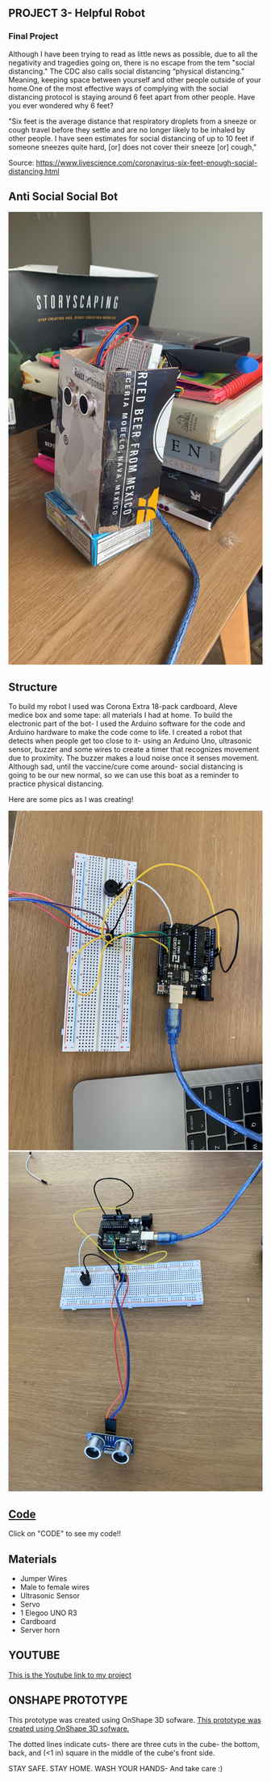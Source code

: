 ## PROJECT 3- Helpful Robot
### Final Project

Although I have been trying to read as little news as possible, due to all the negativity and tragedies going on, there is no escape from the tem "social distancing." The CDC also calls social distancing “physical distancing.” Meaning, keeping space between yourself and other people outside of your home.One of the most effective ways of complying with the social distancing protocol is staying around 6 feet apart from other people. Have you ever wondered why 6 feet? 

"Six feet is the average distance that respiratory droplets from a sneeze or cough travel before they settle and are no longer likely to be inhaled by other people. I have seen estimates for social distancing of up to 10 feet if someone sneezes quite hard, [or] does not cover their sneeze [or] cough,"

Source: https://www.livescience.com/coronavirus-six-feet-enough-social-distancing.html

## Anti Social Social Bot

![Image1](/bot1.JPG)
 

## Structure

To build my robot I used was Corona Extra 18-pack cardboard, Aleve medice box and some tape: all materials I had at home. To build the electronic part of the bot- I used the Arduino software for the code and Arduino hardware to make the code come to life. I created a robot that detects when people get too close to it- using an Arduino Uno, ultrasonic sensor, buzzer and some wires to create a timer that recognizes movement due to proximity. The buzzer makes a loud noise once it senses movement. Although sad, until the vaccine/cure come around- social distancing is going to be our new normal, so we can use this boat as a reminder to practice physical distancing. 

Here are some pics as I was creating! 

![Image1](/bot2.jpg)
![Image2](/bot3.jpg)


## [Code](/wash_timer2.ino)
Click on "CODE" to see my code!! 


## Materials

* Jumper Wires
* Male to female wires
* Ultrasonic Sensor 
* Servo
* 1 Elegoo UNO R3
* Cardboard 
* Server horn

## YOUTUBE

[This is the Youtube link to my project](https://youtu.be/8GHer7EE9Ng "Timer Youtube Video")

## ONSHAPE PROTOTYPE

This prototype was created using OnShape 3D sofware. 
[This prototype was created using OnShape 3D sofware.](https://cad.onshape.com/documents/c1236d044a9114e1e5bf3d73/w/919ba9e70ec92b83b01069eb/e/c19d85469ad34c92f6a5c510 "OnShape Design")

The dotted lines indicate cuts- there are three cuts in the cube- the bottom, back, and (<1 in) square in the middle of the cube's front side.  

STAY SAFE. STAY HOME. WASH YOUR HANDS-  And take care :) 
